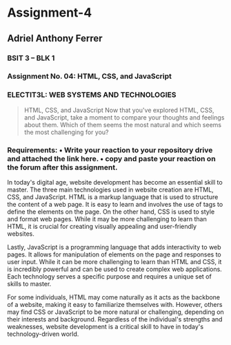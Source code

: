 # Assignment-4

## Adriel Anthony Ferrer

### BSIT 3 – BLK 1 
### Assignment No. 04: HTML, CSS, and JavaScript 
### ELECTIT3L: WEB SYSTEMS AND TECHNOLOGIES

>HTML, CSS, and JavaScript Now that you've explored HTML, CSS, and JavaScript, take a moment to compare your thoughts and feelings about them. Which of them seems the most natural and which seems the most challenging for you?

### Requirements: • Write your reaction to your repository drive and attached the link here. • copy and paste your reaction on the forum after this assignment.

In today's digital age, website development has become an essential skill to master. The three main technologies used in website creation are HTML, CSS, and JavaScript. HTML is a markup language that is used to structure the content of a web page. It is easy to learn and involves the use of tags to define the elements on the page. On the other hand, CSS is used to style and format web pages. While it may be more challenging to learn than HTML, it is crucial for creating visually appealing and user-friendly websites.

Lastly, JavaScript is a programming language that adds interactivity to web pages. It allows for manipulation of elements on the page and responses to user input. While it can be more challenging to learn than HTML and CSS, it is incredibly powerful and can be used to create complex web applications. Each technology serves a specific purpose and requires a unique set of skills to master.

For some individuals, HTML may come naturally as it acts as the backbone of a website, making it easy to familiarize themselves with. However, others may find CSS or JavaScript to be more natural or challenging, depending on their interests and background. Regardless of the individual's strengths and weaknesses, website development is a critical skill to have in today's technology-driven world.
